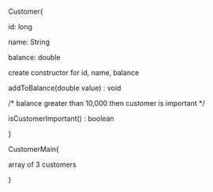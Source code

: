 
Customer{
 
 id: long

name: String

balance: double


create constructor for id, name, balance


 addToBalance(double value) : void
 
 /*
 balance greater than 10,000 then customer is important
 */
 
 isCustomerImportant() : boolean
 

}



CustomerMain{

array of 3 customers 



}
